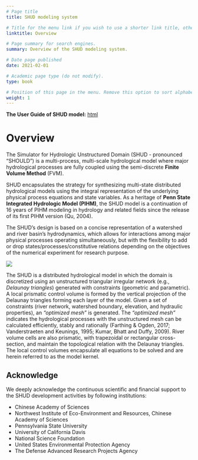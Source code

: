 ```yaml
---
# Page title
title: SHUD modeling system

# Title for the menu link if you wish to use a shorter link title, otherwise remove this option.
linktitle: Overview

# Page summary for search engines.
summary: Overview of the SHUD modeling system.

# Date page published
date: 2021-02-01

# Academic page type (do not modify).
type: book

# Position of this page in the menu. Remove this option to sort alphabetically.
weight: 1
---
```


**The User Guide of SHUD model:**
[html<i class="fas fa-external-link-alt"></i>](/Book_EN)


# Overview

The Simulator for Hydrologic Unstructured Domain  (SHUD - pronounced “SHOULD”) is a multi-process, multi-scale hydrological model where major hydrological processes are fully coupled using the semi-discrete **Finite Volume Method** (FVM).

SHUD encapsulates the strategy for synthesizing multi-state distributed hydrological models using the integral representation of the underlying physical process equations and state variables. As a heritage of **Penn State Integrated Hydrologic Model (PIHM)**, the SHUD model is a continuation of 16 years of PIHM modeling in hydrology and related fields since the release of its first PIHM version (Qu, 2004).

The SHUD’s design is based on a concise representation of a watershed and river basin’s hydrodynamics, which allows for interactions among major physical processes operating simultaneously, but with the flexibility to add or drop states/processes/constitutive relations depending on the objectives of the numerical experiment for research purpose.

![](/media/shud.png)

The SHUD is a distributed hydrological model in which the domain is discretized using an unstructured triangular irregular network (e.g., *Delaunay triangles*) generated with constraints (geometric and parametric). A local prismatic control volume is formed by the vertical projection of the Delaunay triangles forming each layer of the model. Given a set of constraints (river network, watershed boundary, elevation, and hydraulic properties), an *“optimized mesh”* is generated. The *“optimized mesh”* indicates the hydrological processes with the unstructured mesh can be calculated efficiently, stably and rationally (Farthing & Ogden, 2017; Vanderstraeten and Keunings, 1995; Kumar, Bhatt and Duffy, 2009). River volume cells are also prismatic, with trapezoidal or rectangular cross-section, and maintain the topological relation with the Delaunay triangles. The local control volumes encapsulate all equations to be solved and are herein referred to as the model kernel.


## Acknowledge

We deeply acknowledge the continuous scientific and financial support to the  SHUD development activities by following institutions:

- Chinese Academy of Sciences   
- Northwest Institute of Eco-Environment and Resources, Chinese Academy of Sciences  
- Pennsylvania State University
- University of California Davis
- National Science Foundation  
- United States Environmental Protection Agency
- The Defense Advanced Research Projects Agency   
